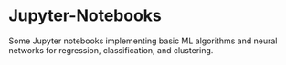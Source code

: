 # Jupyter-Notebooks
Some Jupyter notebooks implementing basic ML algorithms and neural networks for regression, classification, and clustering.
